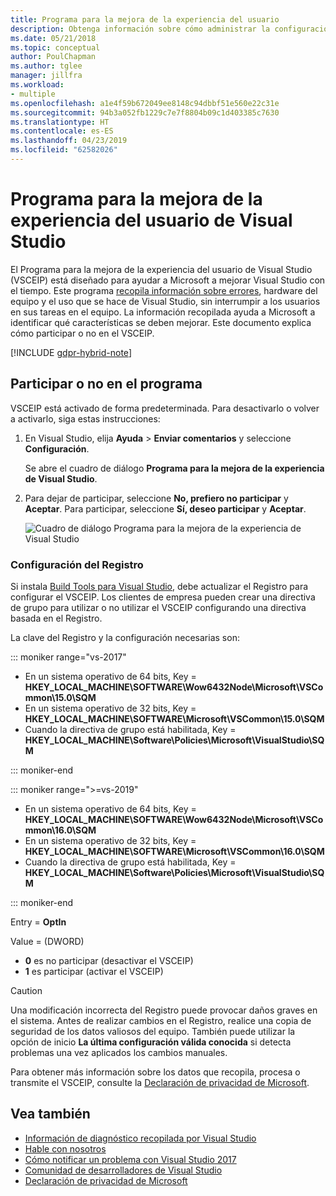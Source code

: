 ```yaml
---
title: Programa para la mejora de la experiencia del usuario
description: Obtenga información sobre cómo administrar la configuración de privacidad en Visual Studio.
ms.date: 05/21/2018
ms.topic: conceptual
author: PoulChapman
ms.author: tglee
manager: jillfra
ms.workload:
- multiple
ms.openlocfilehash: a1e4f59b672049ee8148c94dbbf51e560e22c31e
ms.sourcegitcommit: 94b3a052fb1229c7e7f8804b09c1d403385c7630
ms.translationtype: HT
ms.contentlocale: es-ES
ms.lasthandoff: 04/23/2019
ms.locfileid: "62582026"
---
```

# <a name="visual-studio-customer-experience-improvement-program"></a>Programa para la mejora de la experiencia del usuario de Visual Studio

El Programa para la mejora de la experiencia del usuario de Visual Studio (VSCEIP) está diseñado para ayudar a Microsoft a mejorar Visual Studio con el tiempo. Este programa [recopila información sobre errores](../ide/diagnostic-data-collection.md), hardware del equipo y el uso que se hace de Visual Studio, sin interrumpir a los usuarios en sus tareas en el equipo. La información recopilada ayuda a Microsoft a identificar qué características se deben mejorar. Este documento explica cómo participar o no en el VSCEIP.

[!INCLUDE [gdpr-hybrid-note](../misc/includes/gdpr-hybrid-note.md)]

## <a name="opt-in-or-out"></a>Participar o no en el programa

VSCEIP está activado de forma predeterminada. Para desactivarlo o volver a activarlo, siga estas instrucciones:

1. En Visual Studio, elija **Ayuda** > **Enviar comentarios** y seleccione **Configuración**.

   Se abre el cuadro de diálogo **Programa para la mejora de la experiencia de Visual Studio**.

1. Para dejar de participar, seleccione **No, prefiero no participar** y **Aceptar**. Para participar, seleccione **Sí, deseo participar** y **Aceptar**.

   ![Cuadro de diálogo Programa para la mejora de la experiencia de Visual Studio](media/experience-improvement-program.png)

### <a name="registry-settings"></a>Configuración del Registro

Si instala [Build Tools para Visual Studio](https://visualstudio.microsoft.com/downloads/#build-tools-for-visual-studio-2017), debe actualizar el Registro para configurar el VSCEIP. Los clientes de empresa pueden crear una directiva de grupo para utilizar o no utilizar el VSCEIP configurando una directiva basada en el Registro.

La clave del Registro y la configuración necesarias son:

::: moniker range="vs-2017"

- En un sistema operativo de 64 bits, Key = **HKEY_LOCAL_MACHINE\SOFTWARE\Wow6432Node\Microsoft\VSCommon\15.0\SQM**
- En un sistema operativo de 32 bits, Key = **HKEY_LOCAL_MACHINE\SOFTWARE\Microsoft\VSCommon\15.0\SQM**
- Cuando la directiva de grupo está habilitada, Key = **HKEY_LOCAL_MACHINE\Software\Policies\Microsoft\VisualStudio\SQM**

::: moniker-end

::: moniker range=">=vs-2019"

- En un sistema operativo de 64 bits, Key = **HKEY_LOCAL_MACHINE\SOFTWARE\Wow6432Node\Microsoft\VSCommon\16.0\SQM**
- En un sistema operativo de 32 bits, Key = **HKEY_LOCAL_MACHINE\SOFTWARE\Microsoft\VSCommon\16.0\SQM**
- Cuando la directiva de grupo está habilitada, Key = **HKEY_LOCAL_MACHINE\Software\Policies\Microsoft\VisualStudio\SQM**

::: moniker-end

Entry = **OptIn**

Value = (DWORD)

- **0** es no participar (desactivar el VSCEIP)
- **1** es participar (activar el VSCEIP)

> [!CAUTION]
> Una modificación incorrecta del Registro puede provocar daños graves en el sistema. Antes de realizar cambios en el Registro, realice una copia de seguridad de los datos valiosos del equipo. También puede utilizar la opción de inicio **La última configuración válida conocida** si detecta problemas una vez aplicados los cambios manuales.

Para obtener más información sobre los datos que recopila, procesa o transmite el VSCEIP, consulte la [Declaración de privacidad de Microsoft](https://privacy.microsoft.com/privacystatement).

## <a name="see-also"></a>Vea también

* [Información de diagnóstico recopilada por Visual Studio](diagnostic-data-collection.md)
* [Hable con nosotros](../ide/talk-to-us.md)
* [Cómo notificar un problema con Visual Studio 2017](../ide/how-to-report-a-problem-with-visual-studio.md)
* [Comunidad de desarrolladores de Visual Studio](https://developercommunity.visualstudio.com/)
* [Declaración de privacidad de Microsoft](https://privacy.microsoft.com/privacystatement)
